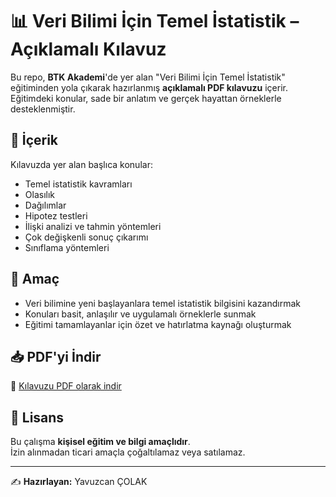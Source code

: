 # 📊 Veri Bilimi İçin Temel İstatistik – Açıklamalı Kılavuz

Bu repo, **BTK Akademi**'de yer alan "Veri Bilimi İçin Temel İstatistik" eğitiminden yola çıkarak hazırlanmış **açıklamalı PDF kılavuzu** içerir.  
Eğitimdeki konular, sade bir anlatım ve gerçek hayattan örneklerle desteklenmiştir.

## 📄 İçerik
Kılavuzda yer alan başlıca konular:
- Temel istatistik kavramları
- Olasılık
- Dağılımlar
- Hipotez testleri
- İlişki analizi ve tahmin yöntemleri
- Çok değişkenli sonuç çıkarımı
- Sınıflama yöntemleri

## 🎯 Amaç
- Veri bilimine yeni başlayanlara temel istatistik bilgisini kazandırmak
- Konuları basit, anlaşılır ve uygulamalı örneklerle sunmak
- Eğitimi tamamlayanlar için özet ve hatırlatma kaynağı oluşturmak

## 📥 PDF'yi İndir
🔗 [Kılavuzu PDF olarak indir](./veri_bilimi_temel_istatistik_klavuz.pdf)

## 📌 Lisans
Bu çalışma **kişisel eğitim ve bilgi amaçlıdır**.  
İzin alınmadan ticari amaçla çoğaltılamaz veya satılamaz.

---
✍ **Hazırlayan:**
Yavuzcan ÇOLAK
